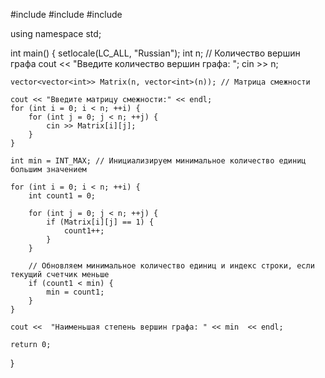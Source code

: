 #include <iostream>
#include <vector>
#include <climits>

using namespace std;

int main() {
    setlocale(LC_ALL, "Russian");
    int n; // Количество вершин графа
    cout << "Введите количество вершин графа: ";
    cin >> n;

    vector<vector<int>> Matrix(n, vector<int>(n)); // Матрица смежности

    cout << "Введите матрицу смежности:" << endl;
    for (int i = 0; i < n; ++i) {
        for (int j = 0; j < n; ++j) {
            cin >> Matrix[i][j];
        }
    }

    int min = INT_MAX; // Инициализируем минимальное количество единиц большим значением

    for (int i = 0; i < n; ++i) {
        int count1 = 0;

        for (int j = 0; j < n; ++j) {
            if (Matrix[i][j] == 1) {
                count1++;
            }
        }

        // Обновляем минимальное количество единиц и индекс строки, если текущий счетчик меньше
        if (count1 < min) {
            min = count1;
        }
    }

    cout <<  "Наименьшая степень вершин графа: " << min  << endl;

    return 0;
}
